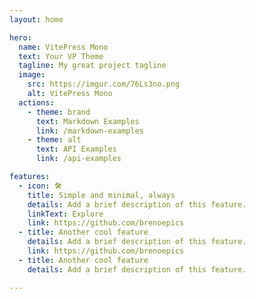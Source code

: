 ```yaml
---
layout: home

hero:
  name: VitePress Mono
  text: Your VP Theme
  tagline: My great project tagline
  image:
    src: https://imgur.com/76Ls3no.png
    alt: VitePress Mono
  actions:
    - theme: brand
      text: Markdown Examples
      link: /markdown-examples
    - theme: alt
      text: API Examples
      link: /api-examples

features:
  - icon: 🛠️
    title: Simple and minimal, always
    details: Add a brief description of this feature.
    linkText: Explore
    link: https://github.com/brenoepics
  - title: Another cool feature
    details: Add a brief description of this feature.
    link: https://github.com/brenoepics
  - title: Another cool feature
    details: Add a brief description of this feature.

---
```


